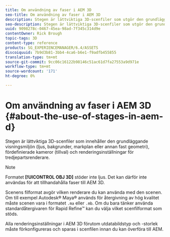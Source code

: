 ```yaml
---
title: Om användning av faser i AEM 3D
seo-title: Om användning av faser i AEM 3D
description: Stegen är lättviktiga 3D-scenfiler som utgör den grundläggande visningsmiljön.
seo-description: Stegen är lättviktiga 3D-scenfiler som utgör den grundläggande visningsmiljön.
uuid: 9098278c-0467-45ea-98ad-7f345c314d9e
contentOwner: Rick Brough
topic-tags: 3D
content-type: reference
products: SG_EXPERIENCEMANAGER/6.4/ASSETS
discoiquuid: 7b9d3b81-3bb4-4ca6-b6e1-f9adfb455855
translation-type: tm+mt
source-git-commit: 9cc06c16122b98146c51ac61d7fa27553a9d971e
workflow-type: tm+mt
source-wordcount: '171'
ht-degree: 0%

---
```



# Om användning av faser i AEM 3D {#about-the-use-of-stages-in-aem-d}

Stegen är lättviktiga 3D-scenfiler som innehåller den grundläggande visningsmiljön (ljus, bakgrunder, markplan eller annan fast geometri), fördefinierade kameror (tillval) och renderingsinställningar för tredjepartsrenderare.

>[!NOTE]
>
>Formatet **[!UICONTROL OBJ 3D]** stöder inte ljus. Det kan därför inte användas för att tillhandahålla faser till AEM 3D.

Scenens filformat avgör vilken renderare du kan använda med den scenen. Om till exempel Autodesk® Maya® används för återgivning av hög kvalitet måste scenen vara i formatet `.ma` eller `.mb`. Om du bara tänker använda standardåtergivaren för Rapid Refine™ kan du välja vilket scenfilformat som stöds.

Alla renderingsinställningar i AEM 3D förutom utdatabildstyp och -storlek måste förkonfigureras och sparas i scenfilen innan du kan överföra till AEM.